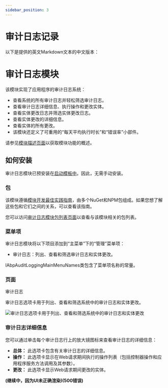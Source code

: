 ```yaml
---
sidebar_position: 3
---
```


# 审计日志记录
以下是提供的英文Markdown文本的中文版本：

# 审计日志模块

该模块实现了应用程序的审计日志系统：

- 查看系统的所有审计日志并轻松筛选审计日志。
- 查看审计日志详细信息、执行操作和更改实体。
- 查看实体更改日志并筛选实体更改日志。
- 查看实体更改的详细信息。
- 查看实体的所有更改。
- 该模块还定义了可重用的“每天平均执行时长”和“错误率”小部件。

请参见[模块描述页面](https://docs.abp.io/en/commercial/7.0/Startup-Templates/Index)以获取模块功能的概述。

如何安装
--------------

审计日志模块已预安装在[启动模板中](https://docs.abp.io/en/commercial/7.0/Startup-Templates/Index)。因此，无需手动安装。

### 包

该模块遵循[模块开发最佳实践指南](https://docs.abp.io/en/abp/latest/Best-Practices/Index)，由多个NuGet和NPM包组成。如果您想了解这些包和它们之间的关系，可以查看该指南。

您可以访问[审计日志模块包列表页面](https://abp.io/packages?moduleName=Volo.AuditLogging.Ui)以查看与该模块相关的包列表。

### 菜单项

审计日志模块将以下项目添加到“主菜单”下的“管理”菜单项：

- 审计日志：列出、查看和筛选审计日志和实体更改。

IAbpAuditLoggingMainMenuNames类包含了菜单项名称的常量。

### 页面

审计日志

审计日志选项卡用于列出、查看和筛选系统中的审计日志和实体更改。

![审计日志选项卡用于列出、查看和筛选系统中的审计日志和实体更改](https://raaghustorageaccount.blob.core.windows.net/raaghu-docs/audit-logs.png)

### 审计日志详细信息

您可以通过单击每个审计日志行上的放大镜图标来查看审计日志的详细信息：

- **总体：** 此选项卡包含有关审计日志的详细信息。
- **操作：** 此选项卡显示在Web请求期间执行的操作列表（包括控制器操作和应用程序服务方法调用及其参数）。
- **更改：** 此选项卡显示Web请求期间更改的实体。

**(继续中，因为UI未正确渲染)(500错误)**
